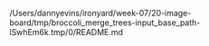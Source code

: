 /Users/dannyevins/ironyard/week-07/20-image-board/tmp/broccoli_merge_trees-input_base_path-lSwhEm6k.tmp/0/README.md